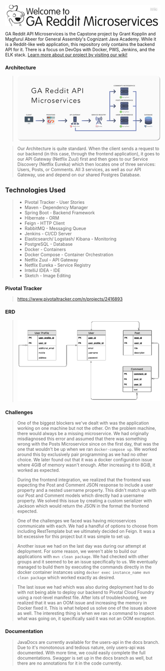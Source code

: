 ![Header](https://github.com/magfurulabeer/ga-reddit-api-microservices/blob/assets/header.png)

GA Reddit API Microservices is the Capstone project by Grant Kopplin and Magfurul Abeer for General Assembly's Cognizant Java Academy. While it is a Reddit-like web application, this repository only contains the backend API for it. There is a focus on DevOps with Docker, PWS, Jenkins, and the ELK stack.
[Learn more about our project by visiting our wiki!](https://github.com/magfurulabeer/ga-reddit-api-microservices/wiki)

### Architecture
>![Image of Architecture](https://github.com/magfurulabeer/ga-reddit-api-microservices/blob/master/docs/assets/architecture-diagram.png)

>Our Architecture is quite standard. When the client sends a request to our backend (in this case, through the frontend application), it goes to our API Gateway (Netflix Zuul) first and then goes to our Service Discovery (Netflix Eureka) which then locates one of three services: Users, Posts, or Comments. All 3 services, as well as our API Gateway, use and depend on our shared Postgres Database.

## Technologies Used
>* Pivotal Tracker - User Stories
>* Maven - Dependency Manager
>* Spring Boot - Backend Framework
>* Hibernate - ORM
>* Feign - HTTP Client
>* RabbitMQ - Messaging Queue
>* Jenkins - CI/CD Server
>* Elasticsearch/ Logstash/ Kibana - Monitoring
>* PostgreSQL - Database
>* Docker - Containers
>* Docker Compose - Container Orchestration 
>* Netflix Zuul - API Gateway
>* Netflix Eureka - Service Registry
>* IntelliJ IDEA - IDE
>* Sketch - Image Editing

### Pivotal Tracker
>https://www.pivotaltracker.com/n/projects/2416893

### ERD
>![Image of ERD](https://github.com/magfurulabeer/ga-reddit-api-monolith/blob/master/erd-final.png)

### Challenges

>One of the biggest blockers we've dealt with was the application working on one machine but not the other. On the problem machine, there would always be a missing microservice. We had originally misdiagnosed this error and assumed that there was something wrong with the Posts Microservice since on the first day, that was the one that wouldn't be up when we ran `docker-compose up`. We worked around this by exclusively pair programming as we had no other choice. We later found out that it was a docker configuration issue where 4GiB of memory wasn't enough. After increasing it to 8GiB, it worked as expected.

>During the frontend integration, we realized that the frontend was expecting the Post and Comment JSON response to include a user property and a nested username property. This didn't match up with our Post and Comment models which directly had a username property. We solved this issue by creating a custom serializer with Jackson which would return the JSON in the format the frontend expected.

>One of the challenges we faced was having microservices communicate with each. We had a handful of options to choose from including RestTemplate but we ultimately decided on Feign. It was a bit excessive for this project but it was simple to set up.

>Another issue we had on the last day was during our attempt at deployment. For some reason, we weren't able to build our applications with `mvn clean package`. We had checked with other groups and it seemed to be an issue specifically to us. We eventually managed to build them by executing the commands directly in the docker container instances using `docker exec instance_name mvn clean package` which worked exactly as desired.

>The last issue we had which was also during deployment had to do with not being able to deploy our backend to Pivotal Cloud Foundry using a root-level manifest file. After lots of troubleshooting, we realized that it was an OOM issue and increasing the memory in Docker fixed it. This is what helped us solve one of the issues above as well. The interesting thing is when we ran a command to inspect what was going on, it specifically said it was not an OOM exception.

### Documentation
>JavaDocs are currently available for the users-api in the docs branch. Due to it's monotonous and tedious nature, only users-api was documented. With more time, we could easily complete the full documentations. Swagger is set up in the docs branch as well, but there are no annotations for it in the code currently.
